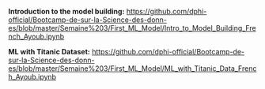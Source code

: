 <p><strong>Introduction to the model building:</strong>&nbsp;<a href="https://github.com/dphi-official/Bootcamp-de-sur-la-Science-des-donn-es/blob/master/Semaine%203/First_ML_Model/Intro_to_Model_Building_French_Ayoub.ipynb" target="_blank">https://github.com/dphi-official/Bootcamp-de-sur-la-Science-des-donn-es/blob/master/Semaine%203/First_ML_Model/Intro_to_Model_Building_French_Ayoub.ipynb</a></p>

<p><strong>ML with Titanic Dataset:</strong>&nbsp;<a href="https://github.com/dphi-official/Bootcamp-de-sur-la-Science-des-donn-es/blob/master/Semaine%203/First_ML_Model/ML_with_Titanic_Data_French_Ayoub.ipynb" target="_blank">https://github.com/dphi-official/Bootcamp-de-sur-la-Science-des-donn-es/blob/master/Semaine%203/First_ML_Model/ML_with_Titanic_Data_French_Ayoub.ipynb</a></p>
